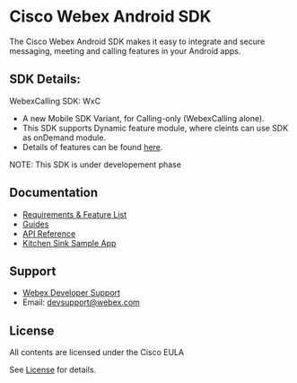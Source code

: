 # Cisco Webex Android SDK

The Cisco Webex Android SDK makes it easy to integrate and secure messaging, meeting and calling features in your Android apps.

## SDK Details: 
WebexCalling SDK: WxC
- A new Mobile SDK Variant, for Calling-only (WebexCalling alone).
- This SDK supports Dynamic feature module, where cleints can use SDK as onDemand module.
- Details of features can be found [here](https://developer.webex.com/docs/sdks/android).


NOTE: This SDK is under developement phase
## Documentation
- [Requirements & Feature List](https://developer.webex.com/docs/sdks/android)
- [Guides](https://github.com/webex/webex-android-sdk/wiki)
- [API Reference](https://webex.github.io/webex-android-sdk/)
- [Kitchen Sink Sample App](https://github.com/webex/webex-android-sdk-example)

## Support
- [Webex Developer Support ](https://developer.webex.com/support)
- Email: devsupport@webex.com

## License

All contents are licensed under the Cisco EULA

See [License](LICENSE) for details.
